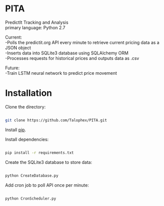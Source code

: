 # PITA
PredictIt Tracking and Analysis  
primary language: Python 2.7

Current:  
-Polls the predictit.org API every minute to retrieve current pricing data as a JSON object  
-Inserts data into SQLite3 database using SQLAlchemy ORM  
-Processes requests for historical prices and outputs data as .csv  

Future:  
-Train LSTM neural network to predict price movement  


# Installation
Clone the directory:  
```bash

git clone https://github.com/Talophex/PITA.git

```  


Install [pip](https://pip.pypa.io/en/stable/).  
  
Install dependencies:  

```bash

pip install -r requirements.txt

```

Create the SQLite3 database to store data:
```bash

python CreateDatabase.py

```  
Add cron job to poll API once per minute:
```bash

python CronScheduler.py

```
